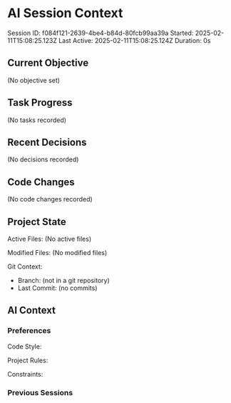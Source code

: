 # AI Session Context

Session ID: f084f121-2639-4be4-b84d-80fcb99aa39a
Started: 2025-02-11T15:08:25.123Z
Last Active: 2025-02-11T15:08:25.124Z
Duration: 0s

## Current Objective

(No objective set)

## Task Progress

(No tasks recorded)

## Recent Decisions

(No decisions recorded)

## Code Changes

(No code changes recorded)

## Project State

Active Files:
(No active files)

Modified Files:
(No modified files)

Git Context:

- Branch: (not in a git repository)
- Last Commit: (no commits)

## AI Context

### Preferences

Code Style:

Project Rules:

Constraints:

### Previous Sessions
